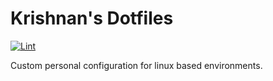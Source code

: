 # Krishnan's Dotfiles
[![Lint](https://github.com/krishnan-r/dotfiles/actions/workflows/lint.yml/badge.svg)](https://github.com/krishnan-r/dotfiles/actions/workflows/lint.yml)  

Custom personal configuration for linux based environments.